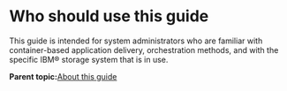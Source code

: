 # Who should use this guide

This guide is intended for system administrators who are familiar with container-based application delivery, orchestration methods, and with the specific IBM® storage system that is in use.

**Parent topic:**[About this guide](csi_ug_about_this_guide.md)

